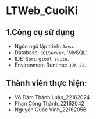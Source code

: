 # LTWeb_CuoiKi
## 1.Công cụ sử dụng
+ Ngôn ngữ lập trình: `Java`.
+ Database: `SQLServer`, 'MySQL'.
+ IDE: `Springtool suite`.
+ Environment Runtime: `JDK 22`.

## Thành viên thực hiện:
+ Võ Đàm Thành Luân_22162024
+ Phan Công Thành_22162042
+ Nguyễn Quốc Vinh_22162056
